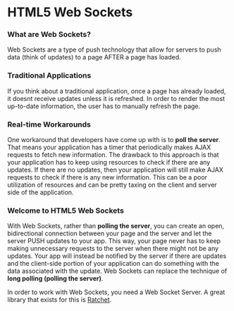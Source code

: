 HTML5 Web Sockets
=================

### What are Web Sockets?

Web Sockets are a type of push technology that allow for servers to push data (think of updates) to a page AFTER a page has loaded. 

### Traditional Applications

If you think about a traditional application, once a page has already loaded, it doesnt receive updates unless it is refreshed. In order to render the most up-to-date information, the user has to manually refresh the page.

### Real-time Workarounds

One workaround that developers have come up with is to __poll the server__. That means your application has a timer that periodically makes AJAX requests to fetch new information. The drawback to this approach is that your application has to keep using resources to check if there are any updates. If there are no updates, then your application will still make AJAX requests to check if there is any new information. This can be a poor utilization of resources and can be pretty taxing on the client and server side of the application.

### Welcome to HTML5 Web Sockets

With Web Sockets, rather than __polling the server__, you can create an open, bidirectional connection between your page and the server and let the server PUSH updates to your app. This way, your page never has to keep making unnecessary requests to the server when there might not be any updates. Your app will instead be notified by the server if there are updates and the client-side portion of your application can do something with the data associated with the update. Web Sockets can replace the technique of __long polling (polling the server)__.

In order to work with Web Sockets, you need a Web Socket Server. A great library that exists for this is [Ratchet](http://socketo.me/).
